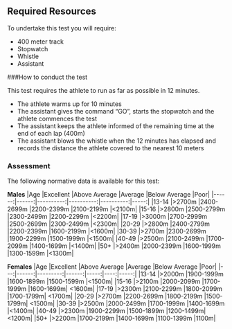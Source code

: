 ## Required Resources

To undertake this test you will require:

- 400 meter track
- Stopwatch
- Whistle
- Assistant

###How to conduct the test

This test requires the athlete to run as far as possible in 12 minutes.

- The athlete warms up for 10 minutes
- The assistant gives the command “GO”, starts the stopwatch and the athlete commences the test
- The assistant keeps the athlete informed of the remaining time at the end of each lap (400m)
- The assistant blows the whistle when the 12 minutes has elapsed and records the distance the athlete covered to the nearest 10 meters

### Assessment

The following normative data is available for this test:

**Males**
|Age |Excellent	|Above Average	|Average	|Below Average	|Poor|
|------:|------:|----------:|----------:|----------:|-----:|
|13-14	|>2700m	|2400-2699m	|2200-2399m	|2100-2199m	|<2100m|
|15-16	|>2800m	|2500-2799m	|2300-2499m	|2200-2299m	|<2200m|
|17-19	|>3000m	|2700-2999m	|2500-2699m	|2300-2499m	|<2300m|
|20-29	|>2800m	|2400-2799m	|2200-2399m	|1600-2199m	|<1600m|
|30-39	|>2700m	|2300-2699m	|1900-2299m	|1500-1999m	|<1500m|
|40-49	|>2500m	|2100-2499m	|1700-2099m	|1400-1699m	|<1400m|
|50+	|>2400m	|2000-2399m	|1600-1999m	|1300-1599m	|<1300m|



**Females**
|Age	|Excellent	|Above Average	|Average	|Below Average	|Poor|
|---:|------:|---------:|------:|-----:|----:|-----:|
|13-14	|>2000m	|1900-1999m	|1600-1899m	|1500-1599m	|<1500m|
|15-16	|>2100m	|2000-2099m	|1700-1999m	|1600-1699m|	<1600m|
|17-19	|>2300m	|2100-2299m	|1800-2099m	|1700-1799m|	<1700m|
|20-29	|>2700m	|2200-2699m	|1800-2199m	|1500-1799m|	<1500m|
|30-39	|>2500m	|2000-2499m	|1700-1999m	|1400-1699m	|<1400m|
|40-49	|>2300m	|1900-2299m	|1500-1899m	|1200-1499m|	<1200m|
|50+	|>2200m	|1700-2199m	|1400-1699m	|1100-1399m |1100m|